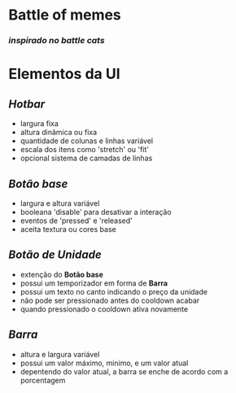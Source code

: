 # Battle of memes
### _inspirado no battle cats_

# Elementos da UI

## *Hotbar*
- largura fixa
- altura dinâmica ou fixa
- quantidade de colunas e linhas variável
- escala dos itens como 'stretch' ou 'fit'
- opcional sistema de camadas de linhas

## *Botão base*
- largura e altura variável
- booleana 'disable' para desativar a interação
- eventos de 'pressed' e 'released'
- aceita textura ou cores base

## *Botão de Unidade*
- extenção do **Botão base**
- possui um temporizador em forma de **Barra**
- possui um texto no canto indicando o preço da unidade 
- não pode ser pressionado antes do cooldown acabar
- quando pressionado o cooldown ativa novamente

## *Barra*
- altura e largura variável
- possui um valor máximo, minimo, e um valor atual
- depentendo do valor atual, a barra se enche de acordo com a porcentagem